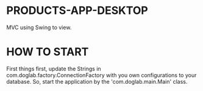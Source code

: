 # PRODUCTS-APP-DESKTOP
MVC using Swing to view.

# HOW TO START
First things first, update the Strings in com.doglab.factory.ConnectionFactory with you own configurations to your database. So, start the application by the 'com.doglab.main.Main' class.
